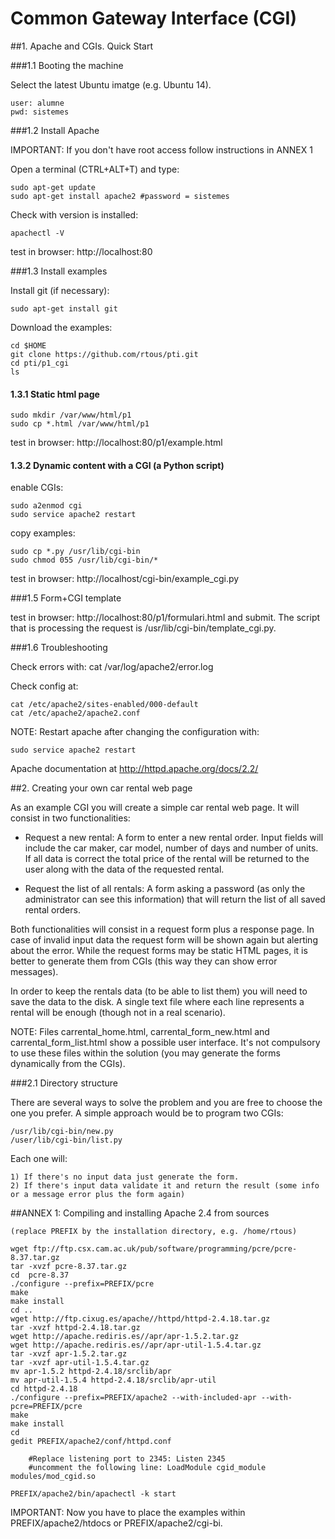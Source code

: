 # Common Gateway Interface (CGI)

##1. Apache and CGIs. Quick Start

###1.1 Booting the machine

Select the latest Ubuntu imatge (e.g. Ubuntu 14). 

    user: alumne
    pwd: sistemes


###1.2 Install Apache 

IMPORTANT: If you don't have root access follow instructions in ANNEX 1 

Open a terminal (CTRL+ALT+T) and type:

    sudo apt-get update
    sudo apt-get install apache2 #password = sistemes

Check with version is installed:

    apachectl -V

test in browser: http://localhost:80


###1.3 Install examples

Install git (if necessary):

    sudo apt-get install git


Download the examples:

    cd $HOME       
    git clone https://github.com/rtous/pti.git
    cd pti/p1_cgi
    ls
  
#### 1.3.1 Static html page
    
    sudo mkdir /var/www/html/p1
    sudo cp *.html /var/www/html/p1

test in browser: http://localhost:80/p1/example.html

#### 1.3.2 Dynamic content with a CGI (a Python script)

enable CGIs:

    sudo a2enmod cgi
    sudo service apache2 restart    

copy examples:
	    
    sudo cp *.py /usr/lib/cgi-bin
    sudo chmod 055 /usr/lib/cgi-bin/*

test in browser: http://localhost/cgi-bin/example_cgi.py

###1.5 Form+CGI template

test in browser: http://localhost:80/p1/formulari.html and submit. The script that is processing the request is /usr/lib/cgi-bin/template_cgi.py. 

###1.6 Troubleshooting

Check errors with:
    cat /var/log/apache2/error.log

Check config at:

    cat /etc/apache2/sites-enabled/000-default
    cat /etc/apache2/apache2.conf 

NOTE: Restart apache after changing the configuration with:

    sudo service apache2 restart

Apache documentation at http://httpd.apache.org/docs/2.2/

    
##2. Creating your own car rental web page 

As an example CGI you will create a simple car rental web page. It will consist in two functionalities:

- Request a new rental: A form to enter a new rental order. Input fields will include the car maker, car model, number of days and number of units. If all data is correct the total price of the rental will be returned to the user along with the data of the requested rental.
 
- Request the list of all rentals: A form asking a password (as only the administrator can see this information) that will return the list of all saved rental orders. 

Both functionalities will consist in a request form plus a response page. In case of invalid input data the request form will be shown again but alerting about the error. While the request forms may be static HTML pages, it is better to generate them from CGIs (this way they can show error messages). 

In order to keep the rentals data (to be able to list them) you will need to save the data to the disk. A single text file where each line represents a rental will be enough (though not in a real scenario). 

NOTE: Files carrental_home.html, carrental_form_new.html and carrental_form_list.html show a possible user interface. It's not compulsory to use these files within the solution (you may generate the forms dynamically from the CGIs).

###2.1 Directory structure

There are several ways to solve the problem and you are free to choose the one you prefer. A simple approach would be to program two CGIs:

    /usr/lib/cgi-bin/new.py
    /user/lib/cgi-bin/list.py

Each one will:

	1) If there's no input data just generate the form.
	2) If there's input data validate it and return the result (some info or a message error plus the form again)

##ANNEX 1: Compiling and installing Apache 2.4 from sources

	(replace PREFIX by the installation directory, e.g. /home/rtous)

	wget ftp://ftp.csx.cam.ac.uk/pub/software/programming/pcre/pcre-8.37.tar.gz
   	tar -xvzf pcre-8.37.tar.gz
	cd  pcre-8.37
	./configure --prefix=PREFIX/pcre
  	make
	make install
	cd ..	
	wget http://ftp.cixug.es/apache//httpd/httpd-2.4.18.tar.gz
	tar -xvzf httpd-2.4.18.tar.gz
	wget http://apache.rediris.es//apr/apr-1.5.2.tar.gz
	wget http://apache.rediris.es//apr/apr-util-1.5.4.tar.gz
	tar -xvzf apr-1.5.2.tar.gz 
 	tar -xvzf apr-util-1.5.4.tar.gz
	mv apr-1.5.2 httpd-2.4.18/srclib/apr
   	mv apr-util-1.5.4 httpd-2.4.18/srclib/apr-util
	cd httpd-2.4.18	
	./configure --prefix=PREFIX/apache2 --with-included-apr --with-pcre=PREFIX/pcre
	make
	make install
	cd
	gedit PREFIX/apache2/conf/httpd.conf

		#Replace listening port to 2345: Listen 2345 
		#uncomment the following line: LoadModule cgid_module modules/mod_cgid.so
	
   	PREFIX/apache2/bin/apachectl -k start

IMPORTANT: Now you have to place the examples within PREFIX/apache2/htdocs or PREFIX/apache2/cgi-bi.
  




